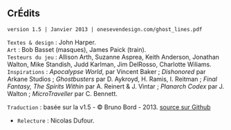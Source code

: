 ## CrÉdits

<p class="pull-right"><code>version 1.5 | Janvier 2013 | onesevendesign.com/ghost_lines.pdf</code></p>

`Textes & design` : John Harper.  
`Art` : Bob Basset (masques), James Paick (train).  
`Testeurs du jeu` : Allison Arth, Suzanne Asprea, Keith Anderson, Jonathan Walton,
Mike Standish, Judd Karlman, Jim DelRosso, Charlotte Wiliams.  
`Inspirations` : *Apocalypse World*, par Vincent Baker ; *Dishonored* par Arkane
Studios ; *Ghostbusters* par D. Aykroyd, H. Ramis, I. Reitman ; *Final Fantasy,
The Spirits Within* par A. Reinert & J. Vintar ; *Planarch Codex* par J. Walton ;
*MicroTraveller* par C. Bennett.

`Traduction` : basée sur la v1.5 - &copy; Bruno Bord - 2013. [source sur Github](https://github.com/brunobord/ghostlines-fr)
- `Relecture` : Nicolas Dufour.
